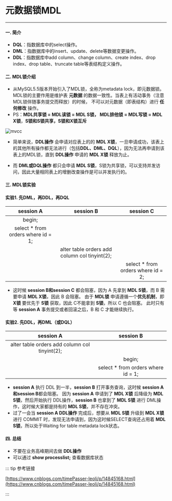 # 元数据锁MDL
---

#### 一. 简介
* **DQL**：指数据库中的select操作。
* **DML**：指数据库中的insert、update、delete等数据变更操作。
* **DDL**：指数据库中add column、change column、create index、drop index、drop table、truncate table等表结构定义操作。

#### 二. MDL锁介绍
* 从MySQL5.5版本开始引入了MDL锁，全称为metadata lock，即元数据锁。
MDL锁的主要作用是维护表 **元数据** 的数据一致性。当表上有活动事务（注意MDL锁伴随事务提交而释放）的时候，
不可以对元数据（即表结构）进行 **任何修改** 操作。
* PS：**MDL共享锁 = MDL读锁 = MDL S锁， MDL排他锁 = MDL写锁 = MDL X锁**，**S锁和S锁共享，S锁和X锁互斥**

![mvcc](/images/program/mysql/metadata_lock.png)

* 简单来说，**DDL操作** 会申请对应表上的的 **MDL X锁**，一旦申请成功，该表上的其他所有操作都无法进行（包括**DDL、DML、DQL**），因为无法再申请到该表上的MDL锁，直到 **DDL操作** 申请的 **MDL X锁** 释放为止。

* 而 **DML或DQL操作** 都只会申请 **MDL S锁**，S锁为共享锁，可以支持并发访问，因此大量相同表上的增删改查操作是可以并发执行的。

#### 三. MDL锁实验

#### 实验1. 先DML，再DDL，再DQL

| session A                          | session B                                     | session C                          |
|:----------------------------------:|:---------------------------------------------:|:----------------------------------:|
| begin;                             |                                               |                                    |
| select * from orders where id = 1; |                                               |                                    |
|                                    | alter table orders add column col tinyint(2); |                                    |
|                                    |                                               | select * from orders where id = 2; |

* 这时候 **session B和session C** 都会阻塞，因为 A 先拿到 **MDL S锁**，而 B 需要申请 **MDL X锁**，因此 B 会阻塞。
由于 **MDL锁** 申请遵循一个**优先机制**，即 **X锁** 要优先于 **S锁** 获取，因此 C不能拿到 **S锁**，所以 C 也会阻塞。
此时只有等 **session A** 事务提交或者回滚之后，B 和 C 才能继续执行。

#### 实验2. 先DDL，再DML（或DQL）

| session A                                     | session B                          |
|:---------------------------------------------:|:----------------------------------:|
| alter table orders add column col tinyint(2); |                                    |
|                                               | begin;                             |
|                                               | select * from orders where id = 1; |

* **session A** 执行 DDL 到一半，**session B** 打开事务查询，这时候 **session A和session B**都会阻塞。
因为 **session A** 申请到了 **MDL X锁** 后降级为 **MDL S锁**，然后开始执行 DDL操作，**session B** 也拿到了 **MDL S锁** 进行 DML操作，这时候大家都是持有的 **MDL S锁**，并不存在冲突。
* 过了一会当 **session A DDL操作** 完成后，想要从 **MDL S锁** 升级到 **MDL X锁** 进行 COMMIT 时，发现无法申请到，因为这时候SELECT查询还占用着 **MDL S锁**，所以处于Waiting for table metadata lock状态。

#### 四. 总结
  * 不要在业务高峰期间去做 **DDL操作**
  * 可以通过 **show processlist;** 查看数据库状态

::: tip 参考链接

[https://www.cnblogs.com/timePasser-leoli/p/14845168.html](https://www.cnblogs.com/timePasser-leoli/p/14845168.html)

:::
